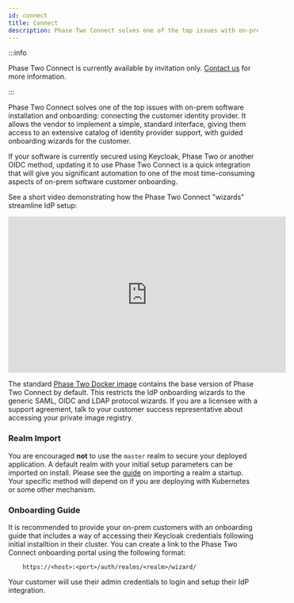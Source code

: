 ```yaml
---
id: connect
title: Connect
description: Phase Two Connect solves one of the top issues with on-prem software installation and onboarding, connecting the customer identity provider.
---
```


:::info

Phase Two Connect is currently available by invitation only. [Contact us](mailto:support@phasetwo.io) for more information.

:::

Phase Two Connect solves one of the top issues with on-prem software installation and onboarding: connecting the customer identity provider. It allows the vendor to implement a simple, standard interface, giving them access to an extensive catalog of identity provider support, with guided onboarding wizards for the customer.

If your software is currently secured using Keycloak, Phase Two or another OIDC method, updating it to use Phase Two Connect is a quick integration that will give you significant automation to one of the most time-consuming aspects of on-prem software customer onboarding.

See a short video demonstrating how the Phase Two Connect "wizards" streamline IdP setup:

<iframe width="560" height="315" src="https://www.youtube.com/embed/9HJWdJqnE0I" title="YouTube video player" frameborder="0" allow="accelerometer; autoplay; clipboard-write; encrypted-media; gyroscope; picture-in-picture" allowfullscreen></iframe>

The standard [Phase Two Docker image](https://quay.io/repository/phasetwo/phasetwo-keycloak?tab=tags) contains the base version of Phase Two Connect by default. This restricts the IdP onboarding wizards to the generic SAML, OIDC and LDAP protocol wizards. If you are a licensee with a support agreement, talk to your customer success representative about accessing your private image registry.

### Realm Import

You are encouraged **not** to use the `master` realm to secure your deployed application. A default realm with your initial setup parameters can be imported on install. Please see the [guide](https://www.keycloak.org/server/importExport) on importing a realm a startup. Your specific method will depend on if you are deploying with Kubernetes or some other mechanism.

### Onboarding Guide

It is recommended to provide your on-prem customers with an onboarding guide that includes a way of accessing their Keycloak credentials following initial installtion in their cluster. You can create a link to the Phase Two Connect onboarding portal using the following format:

```
    https://<host>:<port>/auth/realms/<realm>/wizard/
```

Your customer will use their admin credentials to login and setup their IdP integration.
